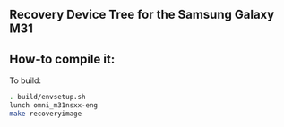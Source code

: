 ## Recovery Device Tree for the Samsung Galaxy M31

## How-to compile it:

To build:

```sh
. build/envsetup.sh
lunch omni_m31nsxx-eng
make recoveryimage
